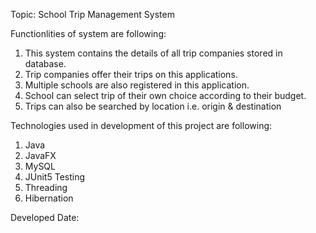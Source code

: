 Topic: School Trip Management System

Functionlities of system are following:
  1. This system contains the details of all trip companies stored in database.
  2. Trip companies offer their trips on this applications.
  3. Multiple schools are also registered in this application.
  4. School can select trip of their own choice according to their budget.
  5. Trips can also be searched by location i.e. origin & destination

Technologies used in development of this project are following:
  1. Java
  2. JavaFX
  3. MySQL
  4. JUnit5 Testing
  5. Threading
  6. Hibernation
 
Developed Date: 
